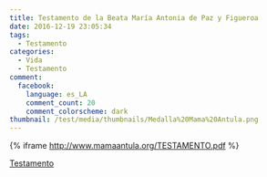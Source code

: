 ```yaml
---
title: Testamento de la Beata María Antonia de Paz y Figueroa
date: 2016-12-19 23:05:34
tags:
  - Testamento
categories:
  - Vida
  - Testamento
comment:
  facebook:
    language: es_LA
    comment_count: 20
    comment_colorscheme: dark
thumbnail: /test/media/thumbnails/Medalla%20Mama%20Antula.png
---
```

{% iframe http://www.mamaantula.org/TESTAMENTO.pdf %}


[Testamento](http://www.mamaantula.org/TESTAMENTO.pdf)
